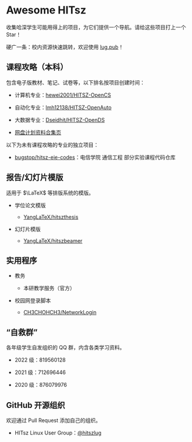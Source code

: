 # Awesome HITsz

收集哈深学生可能用得上的项目，为它们提供一个导航。请给这些项目打上一个 Star！

硬广一条：校内资源快速跳转，欢迎使用 [lug.pub](https://www.lug.pub/)！

## 课程攻略（本科）

包含电子版教材、笔记、试卷等，以下排名按项目创建时间：

- 计算机专业：[hewei2001/HITSZ-OpenCS](https://github.com/hewei2001/HITSZ-OpenCS)

- 自动化专业：[lmh12138/HITSZ-OpenAuto](https://github.com/lmh12138/HITSZ-OpenAuto)

- 大数据专业：[Dseidhit/HITSZ-OpenDS](https://github.com/Dseidhit/HITSZ-OpenDS)

- [网盘计划资料合集页](https://n92uuvwhvl.feishu.cn/docx/doxcnJJJRHkvnueihVcR5G2YF6f)

以下为未有课程攻略的专业的独立项目：

- [bugstop/hitsz-eie-codes](https://github.com/bugstop/hitsz-eie-codes)：电信学院 通信工程 部分实验课程代码仓库

## 报告/幻灯片模版

适用于 $\LaTeX$ 等排版系统的模版。

- 学位论文模版
  
  - [YangLaTeX/hitszthesis](https://github.com/YangLaTeX/hitszthesis)

- 幻灯片模版
  
  - [YangLaTeX/hitszbeamer](https://github.com/YangLaTeX/hitszbeamer)

## 实用程序

- 教务
  
  - 本研教学服务（官方）

- 校园网登录脚本
  
  - [CH3CHOHCH3/NetworkLogin](https://github.com/CH3CHOHCH3/NetworkLogin)

## “自救群”

各年级学生自发组织的 QQ 群，内含各类学习资料。

- 2022 级：819560128

- 2021 级：712696446

- 2020 级：876079976

## GitHub 开源组织

欢迎通过 Pull Request 添加自己的组织。

- HITsz Linux User Group：[@hitszlug](https://github.com/hitszlug)
